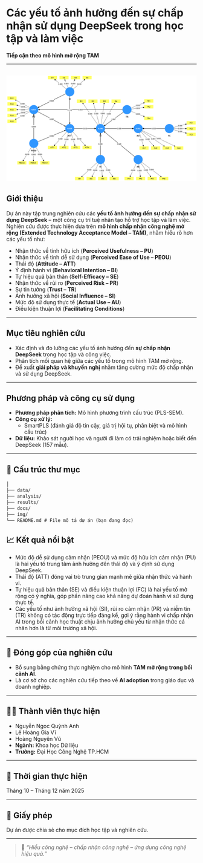 # Các yếu tố ảnh hưởng đến sự chấp nhận sử dụng DeepSeek trong học tập và làm việc  
**Tiếp cận theo mô hình mở rộng TAM**

---
![Mô hình nghiên cứu TAM mở rộng](Image.png)
---

##  Giới thiệu
Dự án này tập trung nghiên cứu các **yếu tố ảnh hưởng đến sự chấp nhận sử dụng DeepSeek** – một công cụ trí tuệ nhân tạo hỗ trợ học tập và làm việc.  
Nghiên cứu được thực hiện dựa trên **mô hình chấp nhận công nghệ mở rộng (Extended Technology Acceptance Model – TAM)**, nhằm hiểu rõ hơn các yếu tố như:
- Nhận thức về tính hữu ích (**Perceived Usefulness – PU**)  
- Nhận thức về tính dễ sử dụng (**Perceived Ease of Use – PEOU**)  
- Thái độ (**Attitude – ATT**)  
- Ý định hành vi (**Behavioral Intention – BI**)  
- Tự hiệu quả bản thân (**Self-Efficacy – SE**)  
- Nhận thức về rủi ro (**Perceived Risk – PR**)  
- Sự tin tưởng (**Trust – TR**)  
- Ảnh hưởng xã hội (**Social Influence – SI**)  
- Mức độ sử dụng thực tế (**Actual Use – AU**)
- Điều kiện thuận lợi (**Facilitating Conditions**)

---

##  Mục tiêu nghiên cứu
- Xác định và đo lường các yếu tố ảnh hưởng đến **sự chấp nhận DeepSeek** trong học tập và công việc.  
- Phân tích mối quan hệ giữa các yếu tố trong mô hình TAM mở rộng.  
- Đề xuất **giải pháp và khuyến nghị** nhằm tăng cường mức độ chấp nhận và sử dụng DeepSeek.

---

##  Phương pháp và công cụ sử dụng
- **Phương pháp phân tích:** Mô hình phương trình cấu trúc (PLS-SEM).  
- **Công cụ xử lý:**  
  - SmartPLS (đánh giá độ tin cậy, giá trị hội tụ, phân biệt và mô hình cấu trúc)  
- **Dữ liệu:** Khảo sát người học và người đi làm có trải nghiệm hoặc biết đến DeepSeek (157 mẫu).

---

## 📂 Cấu trúc thư mục
```
│
├── data/ 
├── analysis/
├── results/ 
├── docs/ 
├── img/ 
└── README.md # File mô tả dự án (bạn đang đọc)
```

## 📈 Kết quả nổi bật
- Mức độ dễ sử dụng cảm nhận (PEOU) và mức độ hữu ích cảm nhận (PU) là hai yếu tố trung tâm ảnh
hưởng đến thái độ và ý định sử dụng DeepSeek.  
- Thái độ (ATT) đóng vai trò trung gian mạnh mẽ giữa nhận thức và hành vi.  
- Tự hiệu quả bản thân (SE) và điều kiện thuận lợi (FC) là hai yếu tố mở rộng có ý nghĩa, góp phần nâng
cao khả năng dự đoán hành vi sử dụng thực tế.
- Các yếu tố như ảnh hưởng xã hội (SI), rủi ro cảm nhận (PR) và niềm tin (TR) không có tác động trực
tiếp đáng kể, gợi ý rằng hành vi chấp nhận AI trong bối cảnh học thuật chịu ảnh hưởng chủ yếu từ nhận
thức cá nhân hơn là từ môi trường xã hội.  

---

## 🧩 Đóng góp của nghiên cứu
- Bổ sung bằng chứng thực nghiệm cho mô hình **TAM mở rộng trong bối cảnh AI**.    
- Là cơ sở cho các nghiên cứu tiếp theo về **AI adoption** trong giáo dục và doanh nghiệp.

---

## 👩‍💻 Thành viên thực hiện
- Nguyễn Ngọc Quỳnh Anh  
- Lê Hoàng Gia Vĩ
- Hoàng Nguyên Vũ 
- **Ngành:** Khoa học Dữ liệu  
- **Trường:** Đại Học Công Nghệ TP.HCM  

---

## 📅 Thời gian thực hiện
Tháng 10 – Tháng 12 năm 2025

---

## 📜 Giấy phép
Dự án được chia sẻ cho mục đích học tập và nghiên cứu.  

---
> 💬 *“Hiểu công nghệ – chấp nhận công nghệ – ứng dụng công nghệ hiệu quả.”*
